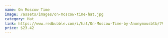 ```yaml
---
name: On Moscow Time
image: /assets/images/on-moscow-time-hat.jpg
category: Hat
link: https://www.redbubble.com/i/hat/On-Moscow-Time-by-Anonymousbtb/79900349.2WLDQ
price: $23.42
---
```

